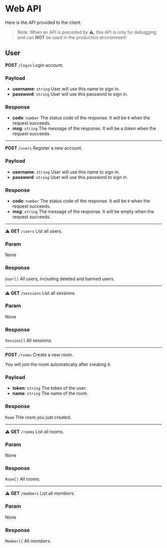 # Web API

Here is the API provided to the client.

> Note: When an API is preceded by ⚠️, this API is only for debugging and can **NOT** be used in the production environment!

## User

**POST** `/login` Login account.

### Payload

- **username**: `string` User will use this name to sign in.
- **password**: `string` User will use this password to sign in.

### Response

- **code**: `number` The status code of the response. It will be `0` when the request succeeds.
- **msg**: `string` The message of the response. It will be a *token* when the request succeeds.

---

**POST** `/users` Register a new account.

### Payload

- **username**: `string` User will use this name to sign in.
- **password**: `string` User will use this password to sign in.

### Response

- **code**: `number` The status code of the response. It will be `0` when the request succeeds.
- **msg**: `string` The message of the response. It will be empty when the request succeeds.

---

⚠️ **GET** `/users` List all users.

### Param

None

### Response

`User[]` All users, including deleted and banned users.

---

⚠️ **GET** `/sessions` List all sessions.

### Param

None

### Response

`Session[]` All sessions.

---

**POST** `/rooms` Create a new room.

You will join the room automatically after creating it.

### Payload

- **token**: `string` The token of the user.
- **name**: `string` The name of the room.

### Response

`Room` THe room you just created.

---

⚠️ **GET** `/rooms` List all rooms.

### Param

None

### Response

`Room[]` All rooms.

---

⚠️ **GET** `/members` List all *member*s.

### Param

None

### Response

`Member[]` All *member*s.

